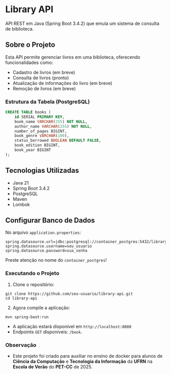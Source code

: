 #  Library API

API REST em Java (Spring Boot 3.4.2) que emula um sistema de consulta de biblioteca.

##  Sobre o Projeto

Esta API permite gerenciar livros em uma biblioteca, oferecendo funcionalidades como:

- Cadastro de livros (em breve)
- Consulta de livros (pronto)
- Atualização de informações do livro (em breve)
- Remoção de livros (em breve)

###  Estrutura da Tabela (PostgreSQL)

```sql
CREATE TABLE books (
    id SERIAL PRIMARY KEY,
    book_name VARCHAR(255) NOT NULL,
    author_name VARCHAR(255) NOT NULL,
    number_of_pages BIGINT,
    book_genre VARCHAR(100),
    status_borrowed BOOLEAN DEFAULT FALSE,
    book_edition BIGINT,
    book_year BIGINT
);
```

##  Tecnologias Utilizadas

- Java 21  
- Spring Boot 3.4.2  
- PostgreSQL  
- Maven  
- Lombok  

## Configurar Banco de Dados

No arquivo `application.properties`:

```properties
spring.datasource.url=jdbc:postgresql://container_postgres:5432/library_api
spring.datasource.username=seu_usuario
spring.datasource.password=sua_senha
```

Preste atenção no nome do ```container_postgres```!

### Executando o Projeto

1. Clone o repositório:
```
git clone https://github.com/seu-usuario/library-api.git
cd library-api
```
2. Agora compile a aplicação:
```
mvn spring-boot:run
```
- A aplicação estará disponível em ```http://localhost:8080```
- Endpoints ```GET``` disponíveis: ```/book```.

### Observação
- Este projeto foi criado para auxiliar no ensino de docker para alunos de **Ciência da Computação** e **Tecnologia da Informação** da **UFRN** na **Escola de Verão** do **PET-CC** de 2025.
